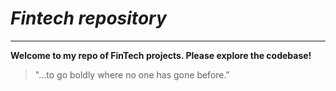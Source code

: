 # *Fintech repository*
---

**Welcome to my repo of FinTech projects. Please explore the codebase!**

> "...to go boldly where no one has gone before."